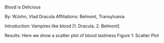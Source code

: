 Blood is Delicious

By: WJohn, Vlad Dracula
Affiliations: Belmont, Transylvania

Introduction: Vampires like blood [1. Dracula, 2. Belmont]

Results: Here we show a scatter plot of blood tastiness
Figure 1: Scatter Plot
